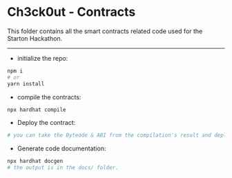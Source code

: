 # Ch3ck0ut - Contracts

This folder contains all the smart contracts related code used for the Starton Hackathon.

---

- initialize the repo:

```sh
npm i
# or
yarn install
```

- compile the contracts:

```sh
npx hardhat compile
```

- Deploy the contract:

```sh
# you can take the Byteode & ABI from the compilation's result and deploy from the Starton interface.
```

- Generate code documentation:

```sh
npx hardhat docgen
# the output is in the docs/ folder.
```
